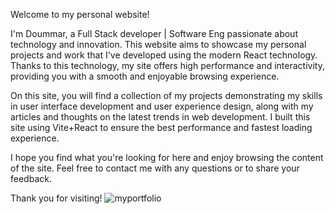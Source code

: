 Welcome to my personal website!

I'm Doummar, a  Full Stack  developer | Software Eng passionate about technology and innovation. This website aims to showcase my personal projects and work that I've developed using the modern React technology. Thanks to this technology, my site offers high performance and interactivity, providing you with a smooth and enjoyable browsing experience.

On this site, you will find a collection of my projects demonstrating my skills in user interface development and user experience design, along with my articles and thoughts on the latest trends in web development. I built this site using Vite+React to ensure the best performance and fastest loading experience.

I hope you find what you're looking for here and enjoy browsing the content of the site. Feel free to contact me with any questions or to share your feedback.

Thank you for visiting!
![myportfolio](https://github.com/Doummarzhb/My-Website/assets/98951369/173e4cdb-6f58-4fae-a8d7-e8fc79e8bf02)
